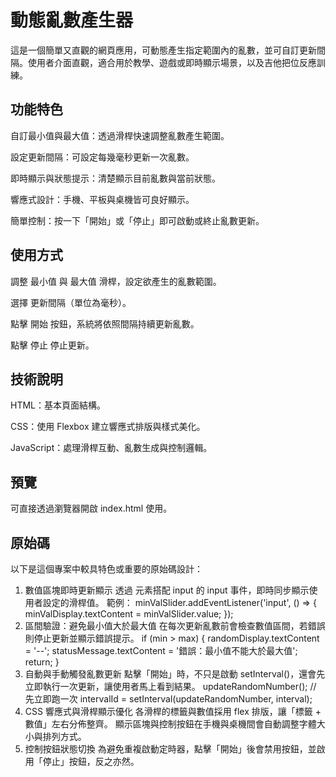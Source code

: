 # 動態亂數產生器

這是一個簡單又直觀的網頁應用，可動態產生指定範圍內的亂數，並可自訂更新間隔。使用者介面直觀，適合用於教學、遊戲或即時顯示場景，以及吉他把位反應訓練。

## 功能特色

自訂最小值與最大值：透過滑桿快速調整亂數產生範圍。

設定更新間隔：可設定每幾毫秒更新一次亂數。

即時顯示與狀態提示：清楚顯示目前亂數與當前狀態。

響應式設計：手機、平板與桌機皆可良好顯示。

簡單控制：按一下「開始」或「停止」即可啟動或終止亂數更新。

## 使用方式

調整 最小值 與 最大值 滑桿，設定欲產生的亂數範圍。

選擇 更新間隔（單位為毫秒）。

點擊 開始 按鈕，系統將依照間隔持續更新亂數。

點擊 停止 停止更新。

## 技術說明

HTML：基本頁面結構。

CSS：使用 Flexbox 建立響應式排版與樣式美化。

JavaScript：處理滑桿互動、亂數生成與控制邏輯。

## 預覽

可直接透過瀏覽器開啟 index.html 使用。

## 原始碼

以下是這個專案中較具特色或重要的原始碼設計：

1. 數值區塊即時更新顯示
透過 <span> 元素搭配 input 的 input 事件，即時同步顯示使用者設定的滑桿值。
範例：
minValSlider.addEventListener('input', () => {
    minValDisplay.textContent = minValSlider.value;
});
2. 區間驗證：避免最小值大於最大值
在每次更新亂數前會檢查數值區間，若錯誤則停止更新並顯示錯誤提示。
if (min > max) {
    randomDisplay.textContent = '--';
    statusMessage.textContent = '錯誤：最小值不能大於最大值';
    return;
}
3. 自動與手動觸發亂數更新
點擊「開始」時，不只是啟動 setInterval()，還會先立即執行一次更新，讓使用者馬上看到結果。
updateRandomNumber(); // 先立即跑一次
intervalId = setInterval(updateRandomNumber, interval);
4. CSS 響應式與滑桿顯示優化
各滑桿的標籤與數值採用 flex 排版，讓「標籤 + 數值」左右分佈整齊。
顯示區塊與控制按鈕在手機與桌機間會自動調整字體大小與排列方式。
5. 控制按鈕狀態切換
為避免重複啟動定時器，點擊「開始」後會禁用按鈕，並啟用「停止」按鈕，反之亦然。
